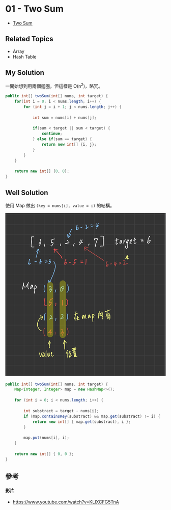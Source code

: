 # 01 - Two Sum

* [Two Sum](https://leetcode.com/problems/two-sum/)

## Related Topics
* Array
* Hash Table

## My Solution
一開始想到用兩個迴圈，但這樣是 O(n<sup>2</sup>)，略冗。
```java
public int[] twoSum(int[] nums, int target) {
    for(int i = 0; i < nums.length; i++) {
        for (int j = i + 1; j < nums.length; j++) {
            
            int sum = nums[i] + nums[j];
            
            if(sum < target || sum < target) {
                continue;
            } else if(sum == target) {
                return new int[] {i, j};
            }
        }
    }
    
    return new int[] {0, 0};
}
```

## Well Solution
使用 Map 做出 `(key = nums[i], value = i)` 的結構。

![](/images/LeetCode/1-2.png)

```java
public int[] twoSum(int[] nums, int target) {
    Map<Integer, Integer> map = new HashMap<>();

    for (int i = 0; i < nums.length; i++) {

        int substract = target - nums[i];
        if (map.containsKey(substract) && map.get(substract) != i) {
            return new int[] { map.get(substract), i };
        }

        map.put(nums[i], i);
    }

    return new int[] { 0, 0 };
}
```

## 參考
#### 影片
* https://www.youtube.com/watch?v=KLlXCFG5TnA